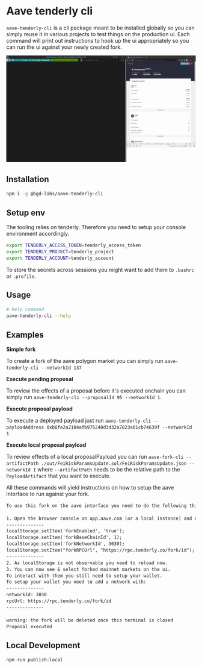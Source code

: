 # Aave tenderly cli

`aave-tenderly-cli` is a cli package meant to be installed globally so you can simply reuse it in various projects to test things on the production ui. Each command will print out instructions to hook up the ui appropriately so you can run the ui against your newly created fork.

![CLI](./cli.gif)

## Installation

```sh
npm i -g @bgd-labs/aave-tenderly-cli
```

## Setup env

The tooling relies on tenderly. Therefore you need to setup your console environment accordingly.

```sh
export TENDERLY_ACCESS_TOKEN=tenderly_access_token
export TENDERLY_PROJECT=tenderly_project
export TENDERLY_ACCOUNT=tenderly_account
```

To store the secrets across sessions you might want to add them to `.bashrc` or `.profile`.

## Usage

```sh
# help command
aave-tenderly-cli --help
```

## Examples

**Simple fork**

To create a fork of the aave polygon market you can simply run `aave-tenderly-cli --networkId 137`

**Execute pending proposal**

To review the effects of a proposal before it's executed onchain you can simply run `aave-tenderly-cli --proposalId 95 --networkId 1`.

**Execute proposal payload**

To execute a deployed payload just run `aave-tenderly-cli --payloadAddress 0xb8fe2a2104afb975240d3d32a7823a01cb74639f --networkId 1`.

**Execute local proposal payload**

To review effects of a local proposalPayload you can run `aave-fork-cli --artifactPath ./out/FeiRiskParamsUpdate.sol/FeiRiskParamsUpdate.json --networkId 1` where `--artifactPath` needs to be the relative path to the `PayloadArtifact` that you want to execute.

All these commands will yield instructions on how to setup the aave interface to run against your fork.

```txt
To use this fork on the aave interface you need to do the following things.

1. Open the browser console on app.aave.com (or a local instance) and enter
--------------
localStorage.setItem('forkEnabled', 'true');
localStorage.setItem('forkBaseChainId', 1);
localStorage.setItem('forkNetworkId', 3030);
localStorage.setItem("forkRPCUrl", "https://rpc.tenderly.co/fork/id");
--------------
2. As localStorage is not observable you need to reload now.
3. You can now see & select forked mainnet markets on the ui.
To interact with them you still need to setup your wallet.
To setup your wallet you need to add a network with:
--------------
networkId: 3030
rpcUrl: https://rpc.tenderly.co/fork/id
--------------

warning: the fork will be deleted once this terminal is closed
Proposal executed
```

## Local Development

```sh
npm run publish:local
```
